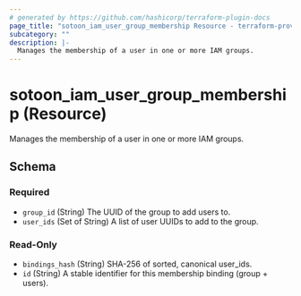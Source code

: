 ```yaml
---
# generated by https://github.com/hashicorp/terraform-plugin-docs
page_title: "sotoon_iam_user_group_membership Resource - terraform-provider-sotoon"
subcategory: ""
description: |-
  Manages the membership of a user in one or more IAM groups.
---
```


# sotoon_iam_user_group_membership (Resource)

Manages the membership of a user in one or more IAM groups.



<!-- schema generated by tfplugindocs -->
## Schema

### Required

- `group_id` (String) The UUID of the group to add users to.
- `user_ids` (Set of String) A list of user UUIDs to add to the group.

### Read-Only

- `bindings_hash` (String) SHA-256 of sorted, canonical user_ids.
- `id` (String) A stable identifier for this membership binding (group + users).
